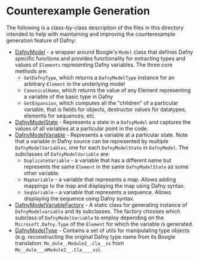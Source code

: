 # Counterexample Generation

The following is a class-by-class description of the files in this directory intended to help with maintaining and improving the counterexample generation feature of Dafny:

- [DafnyModel](DafnyModel.cs) - a wrapper around Boogie's `Model` class that defines Dafny specific functions and provides functionality for extracting types and values of `Elements` representing Dafny variables. The three core methods are:
  - `GetDafnyType`, which returns a `DafnyModelType` instance for an arbitrary `Element` in the underlying model
  - `CanonicalName`, which returns the value of any Element representing a variable of the basic type in Dafny
  - `GetExpansion`, which computes all the "children" of a particular variable, that is fields for objects, destructor values for datatypes, elements for sequences, etc.
- [DafnyModelState](DafnyModelState.cs) - Represents a state in a `DafnyModel` and captures the values of all variables at a particular point in the code.
- [DafnyModelVariable](DafnyModelVariable.cs) - Represents a variable at a particular state. Note that a variable in Dafny source can be represented by multiple `DafnyModelVariables`, one for each `DafnyModelState` in `DafnyModel`. The subclasses of `DafnyModelVariable` are:
  - `DuplicateVariable` - a variable that has a different name but represents the same `Element` in the same `DafnyModelState` as some other variable.
  - `MapVariable` - a variable that represents a map. Allows adding mappings to the map and displaying the map using Dafny syntax.
  - `SeqVariable` - a variable that represents a sequence. Allows displaying the sequence using Dafny syntax.
- [DafnyModelVariableFactory](DafnyModelVariable.cs) - A static class for generating instance of `DafnyModelvariable` and its subclasses. The factory chooses which subclass of `DafnyModelVariable` to employ depending on the `Microsoft.Dafny.Type` of the `Element` for which the variable is generated.
- [DafnyModelType](DafnyModelTypeUtils.cs) - Contains a set of utils for manipulating type objects (e.g. reconstructing the original Dafny type name from its Boogie translation: `Mo_dule_.Module2_.Cla__ss` from `Mo__dule___mModule2__.Cla____ss`).
